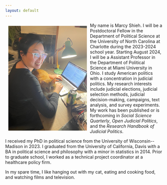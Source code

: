 ```yaml
---
layout: default
---
```


<img align="left" width="50%" and height="50%" style="padding: 10px; float: left;" src="files/IMG_3326.jpeg"> My name is Marcy Shieh. I will be a Postdoctoral Fellow in the Department of Political Science at the University of North Carolina at Charlotte during the 2023-2024 school year. Starting August 2024, I will be a Assistant Professor in the Department of Political Science at Miami University in Ohio. I study American politics with a concentration in judicial politics. My research interests include judicial elections, judicial selection methods, judicial decision-making, campaigns, text analysis, and survey experiments. My work has been published or is forthcoming in *Social Science Quarterly*, *Open Judicial Politics*, and the *Research Handbook of Judicial Politics*.

I received my PhD in political science from the University of Wisconsin--Madison in 2023. I graduated from the University of California, Davis with a BA in political science and philosophy with a minor in statistics in 2014. Prior to graduate school, I worked as a technical project coordinator at a healthcare policy firm.

In my spare time, I like hanging out with my cat, eating and cooking food, and watching films and television.
